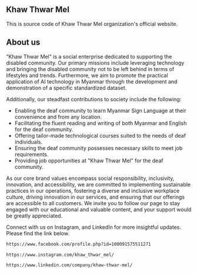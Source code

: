 ## Khaw Thwar Mel

This is source code of Khaw Thwar Mel organization's official website.

## About us

“Khaw Thwar Mel" is a social enterprise dedicated to supporting the disabled community. Our primary missions include leveraging technology and bringing the disabled community not to be left behind in terms of lifestyles and trends. Furthermore, we aim to promote the practical application of AI technology in Myanmar through the development and demonstration of a specific standardized dataset.

Additionally, our steadfast contributions to society include the following:
- Enabling the deaf community to learn Myanmar Sign Language at their convenience and from any location.
- Facilitating the fluent reading and writing of both Myanmar and English for the deaf community.
- Offering tailor-made technological courses suited to the needs of deaf individuals.
- Ensuring the deaf community possesses necessary skills to meet job requirements.
- Providing job opportunities at "Khaw Thwar Mel" for the deaf community.

As our core brand values encompass social responsibility, inclusivity, innovation, and accessibility, we are committed to implementing sustainable practices in our operations, fostering a diverse and inclusive workplace culture, driving innovation in our services, and ensuring that our offerings are accessible to all customers.
We invite you to follow our page to stay engaged with our educational and valuable content, and your support would be greatly appreciated.

Connect with us on Instagram, and LinkedIn for more insightful updates.
Please find the link below.

```bash
https://www.facebook.com/profile.php?id=100091575511271
```

```bash
https://www.instagram.com/khaw_thwar_mel/
```

```bash
https://www.linkedin.com/company/khaw-thwar-mel/
```